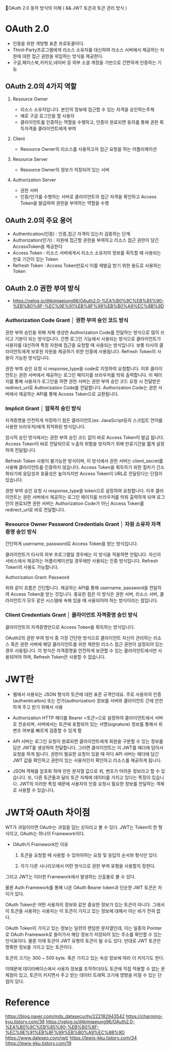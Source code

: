 📘OAuth 2.0 동작 방식의 이해 ( && JWT 토큰과 토큰 관리 방식 )

# OAuth 2.0

- 인증을 위한 개방형 표준 프로토콜이다.
- Third-Party프로그램에게 리소스 소유자를 대신하여 리소스 서버에서 제공하는 자원에 대한 접근 권한을 위임하는 방식을 제공한다.
- 구글,페이스북,카카오,네이버 등 외부 소셜 계정을 기반으로 간편하게 인증하는 기능

## OAuth 2.0의 4가지 역할
1. Resource Owner 
    - 리소스 소유자입니다. 본인의 정보에 접근할 수 있는 자격을 승인하는주체
    - 예로 구글 로그인을 할 사용자
    - 클라이언트를 인증하는 역할을 수행하고, 인증이 완료되면 동의를 통해 권한 획득자격을 클라이언트에게 부여

2. Client
    - Resource Owner의 리소스를 사용하고자 접근 요청을 하는 어플리케이션

3. Resource Server 
    - Resource Owner의 정보가 저장되어 있는 서버

4. Authorization Server
    - 권한 서버
    - 인증/인가를 수행하는 서버로 클라이언트의 접근 자격을 확인하고 Access Token을 발급하여 권한을 부여하는 역할을 수행

## OAuth 2.0의 주요 용어
- Authentication(인증) : 인증,접근 자격이 있는지 검증하는 단계
- Authorization(인가) : 자원에 접근할 권한을 부여하고 리소스 접근  권한이 담긴 AccessToken을 제공한다
- Access Token : 리소스 서버에게서 리소스 소유자의 정보를 획득할 때 사용되는 만료 기간이 있는 Token
- Refresh Token : Access Token만료시 이를 재발급 받기 위한 용도로 사용하는 Token

## OAuth 2.0 권한 부여 방식

- https://velog.io/@kimjaejung96/OAuth2.0-%EA%B0%9C%EB%85%90-%EB%B0%8F-%EC%9E%91%EB%8F%99%EB%B0%A9%EC%8B%9D

### Authorization Code Grant │ 권한 부여 승인 코드 방식
권한 부여 승인을 위해 자체 생성한 Authorization Code를 전달하는 방식으로 많이 쓰이고 기본이 되는 방식입니다. 간편 로그인 기능에서 사용되는 방식으로 클라이언트가 사용자를 대신하여 특정 자원에 접근을 요청할 때 사용되는 방식입니다. 보통 타사의 클라이언트에게 보호된 자원을 제공하기 위한 인증에 사용됩니다. Refresh Token의 사용이 가능한 방식입니다.

권한 부여 승인 요청 시 response_type을 code로 지정하여 요청합니다. 이후 클라이언트는 권한 서버에서 제공하는 로그인 페이지를 브라우저를 띄워 출력합니다. 이 페이지를 통해 사용자가 로그인을 하면 권한 서버는 권한 부여 승인 코드 요청 시 전달받은 redirect_url로 Authorization Code를 전달합니다. Authorization Code는 권한 서버에서 제공하는 API를 통해 Access Token으로 교환됩니다.

 

### Implicit Grant │ 암묵적 승인 방식
자격증명을 안전하게 저장하기 힘든 클라이언트(ex: JavaScript등의 스크립트 언어를 사용한 브라우저)에게 최적화된 방식입니다.

암시적 승인 방식에서는 권한 부여 승인 코드 없이 바로 Access Token이 발급 됩니다. Access Token이 바로 전달되므로 누출의 위험을 방지하기 위해 만료기간을 짧게 설정하여 전달됩니다.

Refresh Token 사용이 불가능한 방식이며, 이 방식에서 권한 서버는 client_secret를 사용해 클라이언트를 인증하지 않습니다. Access Token을 획득하기 위한 절차가 간소화되기에 응답성과 효율성은 높아지지만 Access Token이 URL로 전달된다는 단점이 있습니다.

권한 부여 승인 요청 시 response_type을 token으로 설정하여 요청합니다. 이후 클라이언트는 권한 서버에서 제공하는 로그인 페이지를 브라우저를 띄워 출력하게 되며 로그인이 완료되면 권한 서버는 Authorization Code가 아닌 Access Token를 redirect_url로 바로 전달합니다.

### Resource Owner Password Credentials Grant │ 자원 소유자 자격증명 승인 방식
간단하게 username, password로 Access Token을 받는 방식입니다.

클라이언트가 타사의 외부 프로그램일 경우에는 이 방식을 적용하면 안됩니다. 자신의 서비스에서 제공하는 어플리케이션일 경우에만 사용되는 인증 방식입니다. Refresh Token의 사용도 가능합니다.

Authorization Grant: Password

위와 같이 흐름은 간단합니다. 제공하는 API를 통해 username, password을 전달하여 Access Token을 받는 것입니다. 중요한 점은 이 방식은 권한 서버, 리소스 서버, 클라이언트가 모두 같은 시스템에 속해 있을 때 사용되어야 하는 방식이라는 점입니다.

 

### Client Credentials Grant │ 클라이언트 자격증명 승인 방식
클라이언트의 자격증명만으로 Access Token을 획득하는 방식입니다.

OAuth2의 권한 부여 방식 중 가장 간단한 방식으로 클라이언트 자신이 관리하는 리소스 혹은 권한 서버에 해당 클라이언트를 위한 제한된 리소스 접근 권한이 설정되어 있는 경우 사용됩니다. 이 방식은 자격증명을 안전하게 보관할 수 있는 클라이언트에서만 사용되어야 하며, Refresh Token은 사용할 수 없습니다.

# JWT란
- 웹에서 사용되는 JSON 형식의 토큰에 대한 표준 규격인데요. 주로 사용자의 인증(authentication) 또는 인가(authorization) 정보를 서버와 클라이언트 간에 안전하게 주고 받기 위해서 사용
- Authorization HTTP 헤더를 Bearer <토큰>으로 설정하여 클라이언트에서 서버로 전송되며, 서버에서는 토큰에 포함되어 있는 서명(signature) 정보를 통해서 위변조 여부를 빠르게 검증할 수 있게 함

- API 서버는 로그인 요청이 완료되면 클라이언트에게 회원을 구분할 수 있는 정보를 담은 JWT를 생성하여 전달합니다. 그러면 클라이언트는 이 JWT를 헤더에 담아서 요청을 하게 됩니다. 권한이 필요한 요청이 있을 때 마다 API 서버는 헤더에 담긴 JWT 값을 확인하고 권한이 있는 사용자인지 확인하고 리소스를 제공하게 됩니다.

- JSON 객체를 암호화 하여 만든 문자열 값으로 위, 변조가 어려운 정보라고 할 수 있습니다. 또, 다른 토큰들과 달리 토큰 자체에 데이터를 가지고 있다는 특징이 있습니다. JWT의 이러한 특징 때문에 사용자의 인증 요청시 필요한 정보를 전달하는 객체로 사용할 수 있습니다.



# JWT와 OAuth 차이점
WT가 과일이라면 OAuth는 과일을 담는 상자라고 볼 수 있다. 
JWT는 Token의 한 형식이고, OAuth는 하나의 Framework이다.

- OAuth가 Framework인 이유

    1. 토큰을 요청할 때 사용할 수 있어야하는 요청 및 응답의 순서와 형식만 있다.

    2. 각기 다른 시나리오에서 어떤 방식으로 권한 부여 유형을 사용할지 정한다.

그리고 JWT는 이러한 Framework에서 발생하는 산출물로 볼 수 있다.

물론 Auth Framework를 통해 나온 OAuth Bearer token과 단순한 JWT 토큰은 차이가 있다.

OAuth Token은 어떤 사용자의 정보와 같은 중요한 정보가 있는 토큰이 아니다. 그래서 이 토큰을 사용하는 사용자는 이 토큰이 가지고 있는 정보에 대해서 아는 바가 전혀 없다. 

OAuth Token이 가지고 있는 정보는 일련의 랜덤한 문자열인데, 이는 일종의 Pointer로 OAuth Framework로 들어가서 해당 정보가 저장되어 있는 주소를 확인할 수 있는 인식표이다.
물론 이때 토큰이 JWT 유형의 토큰이 될 수도 있다.
반대로 JWT 토큰은 명확한 정보를 가지고 있는 토큰이다. 

토큰의 크기는 300 ~ 500 byte. 혹은 가지고 있는 속성 정보에 따라 더 커지기도 한다.

이때문에 데이터베이스에서 사용자 정보를 조작하더라도 토큰에 직접 적용할 수 없는 문제점이 있고, 토큰이 커지면서 주고 받는 데이터 트래픽 크기에 영향을 미칠 수 있는 단점이 있다.



# Reference
https://blog.naver.com/mds_datasecurity/222182943542
https://charming-kyu.tistory.com/36
https://velog.io/@kimjaejung96/OAuth2.0-%EA%B0%9C%EB%85%90-%EB%B0%8F-%EC%9E%91%EB%8F%99%EB%B0%A9%EC%8B%9D
https://www.daleseo.com/jwt/
https://lewis-kku.tistory.com/34
https://lewis-kku.tistory.com/19